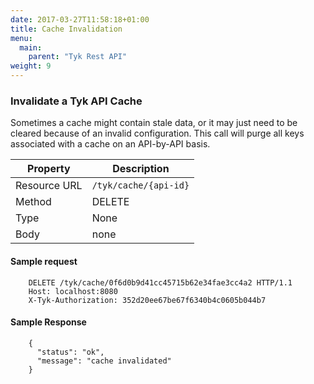 ```yaml
---
date: 2017-03-27T11:58:18+01:00
title: Cache Invalidation
menu:
  main:
    parent: "Tyk Rest API"
weight: 9 
---
```


### Invalidate a Tyk API Cache

Sometimes a cache might contain stale data, or it may just need to be cleared because of an invalid configuration. This call will purge all keys associated with a cache on an API-by-API basis.

| **Property** | **Description**       |
| ------------ | --------------------- |
| Resource URL | `/tyk/cache/{api-id}` |
| Method       | DELETE                |
| Type         | None                  |
| Body         | none                  |

#### Sample request

```{.copyWrapper}
    DELETE /tyk/cache/0f6d0b9d41cc45715b62e34fae3cc4a2 HTTP/1.1
    Host: localhost:8080
    X-Tyk-Authorization: 352d20ee67be67f6340b4c0605b044b7
```

#### Sample Response

```
    {
      "status": "ok",
      "message": "cache invalidated"
    }
```
